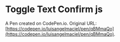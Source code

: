 # Toggle Text Confirm js

A Pen created on CodePen.io. Original URL: [https://codepen.io/luisangelmaciel/pen/qBMmaQo](https://codepen.io/luisangelmaciel/pen/qBMmaQo).

